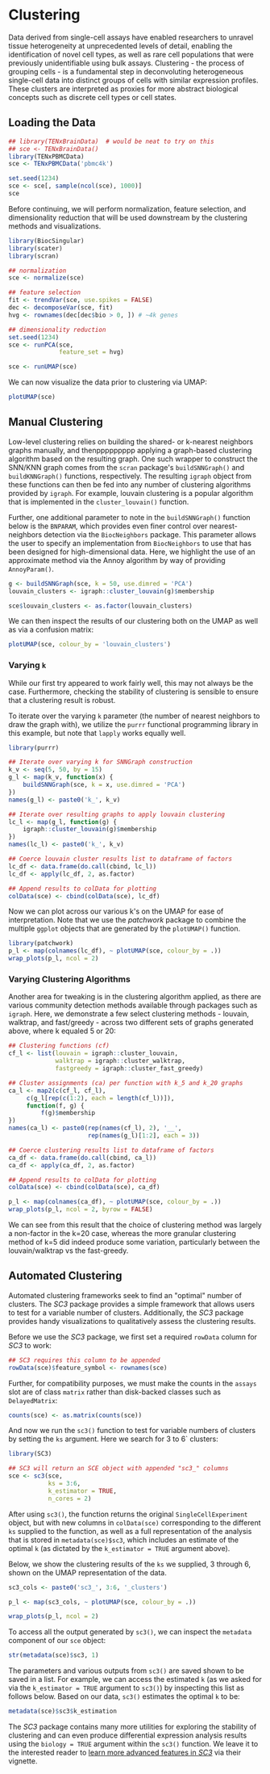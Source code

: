 # Clustering



Data derived from single-cell assays have enabled researchers to unravel tissue heterogeneity at unprecedented levels of detail, enabling the identification of novel cell types, as well as rare cell populations that were previously unidentifiable using bulk assays. Clustering - the process of grouping cells - is a fundamental step in deconvoluting heterogeneous single-cell data into distinct groups of cells with similar expression profiles. These clusters are interpreted as proxies for more abstract biological concepts such as discrete cell types or cell states.

<!-- Here we will work with a dataset that contains labeled cell type populations to highlight different approaches to clustering scRNA-seq data. -->


## Loading the Data

<!-- To follow along with this chapter, we will be using the 5 cell line data from the [*CellBench_data*](https://github.com/LuyiTian/CellBench_data) repository. We will load the original dataset, and then subsample down to 1000 cells to make performing downstream calculations faster: -->


```r
## library(TENxBrainData)  # would be neat to try on this
## sce <- TENxBrainData()
library(TENxPBMCData)
sce <- TENxPBMCData('pbmc4k')

set.seed(1234)
sce <- sce[, sample(ncol(sce), 1000)]
sce
```

<!-- The per cell labels pertaining to the 5 cell lines assayed can be found within the `colData` component under the column name `cell_line`. We can count the number of instances of each cell line present in our subsampled dataset as follows: -->

<!-- ```{r} -->
<!-- table(sce$cell_line) -->
<!-- ``` -->

Before continuing, we will perform normalization, feature selection, and dimensionality reduction that will be used downstream by the clustering methods and visualizations. 


```r
library(BiocSingular)
library(scater)
library(scran)

## normalization
sce <- normalize(sce)

## feature selection
fit <- trendVar(sce, use.spikes = FALSE)
dec <- decomposeVar(sce, fit)
hvg <- rownames(dec[dec$bio > 0, ]) # ~4k genes

## dimensionality reduction
set.seed(1234)
sce <- runPCA(sce, 
              feature_set = hvg)
```


```r
sce <- runUMAP(sce)
```

We can now visualize the data prior to clustering via UMAP:


```r
plotUMAP(sce)
```

<!-- One thing to note is that, per our UMAP visualization, cell line H1975 appears to be two primary clusters, with some cells resembling the H838 cell line. -->


## Manual Clustering

Low-level clustering relies on building the shared- or k-nearest neighbors graphs manually, and thenppppppppp applying a graph-based clustering algorithm based on the resulting graph. One such wrapper to construct the SNN/KNN graph comes from the `scran` package's `buildSNNGraph()` and `buildKNNGraph()` functions, respectively. The resulting `igraph` object from these functions can then be fed into any number of clustering algorithms provided by `igraph`. For example, louvain clustering is a popular algorithm that is implemented in the `cluster_louvain()` function.

Further, one additional parameter to note in the `buildSNNGraph()` function below is the `BNPARAM`, which provides even finer control over nearest-neighbors detection via the `BiocNeighbors` package. This parameter allows the user to specify an implementation from `BiocNeighbors` to use that has been designed for high-dimensional data. Here, we highlight the use of an approximate method via the Annoy algorithm by way of providing `AnnoyParam()`.



```r
g <- buildSNNGraph(sce, k = 50, use.dimred = 'PCA')
louvain_clusters <- igraph::cluster_louvain(g)$membership

sce$louvain_clusters <- as.factor(louvain_clusters)
```

We can then inspect the results of our clustering both on the UMAP as well as via a confusion matrix:


```r
plotUMAP(sce, colour_by = 'louvain_clusters')
```

<!-- table(sce$louvain_clusters, sce$cell_line) -->


<!-- Overall at this k, we see that the clusters align very sensibly with the cell lines of origins. -->


### Varying `k`

While our first try appeared to work fairly well, this may not always be the case. Furthermore, checking the stability of clustering is sensible to ensure that a clustering result is robust. 

To iterate over the varying `k` parameter (the number of nearest neighbors to draw the graph with), we utilize the `purrr` functional programming library in this example, but note that `lapply` works equally well.


```r
library(purrr)

## Iterate over varying k for SNNGraph construction
k_v <- seq(5, 50, by = 15)
g_l <- map(k_v, function(x) {
    buildSNNGraph(sce, k = x, use.dimred = 'PCA')
})
names(g_l) <- paste0('k_', k_v)

## Iterate over resulting graphs to apply louvain clustering
lc_l <- map(g_l, function(g) {
    igraph::cluster_louvain(g)$membership
})
names(lc_l) <- paste0('k_', k_v)

## Coerce louvain cluster results list to dataframe of factors
lc_df <- data.frame(do.call(cbind, lc_l))
lc_df <- apply(lc_df, 2, as.factor)

## Append results to colData for plotting
colData(sce) <- cbind(colData(sce), lc_df)
```

Now we can plot across our various k's on the UMAP for ease of interpretation. Note that we use the *patchwork* package to combine the multiple `ggplot` objects that are generated by the `plotUMAP()` function.


```r
library(patchwork)
p_l <- map(colnames(lc_df), ~ plotUMAP(sce, colour_by = .))
wrap_plots(p_l, ncol = 2)
```


### Varying Clustering Algorithms

Another area for tweaking is in the clustering algorithm applied, as there are various community detection methods available through packages such as `igraph`. Here, we demonstrate a few select clustering methods - louvain, walktrap, and fast/greedy - across two different sets of graphs generated above, where k equaled 5 or 20:


```r
## Clustering functions (cf)
cf_l <- list(louvain = igraph::cluster_louvain,
             walktrap = igraph::cluster_walktrap,
             fastgreedy = igraph::cluster_fast_greedy)

## Cluster assignments (ca) per function with k_5 and k_20 graphs
ca_l <- map2(c(cf_l, cf_l),
     c(g_l[rep(c(1:2), each = length(cf_l))]),
     function(f, g) {
         f(g)$membership
})
names(ca_l) <- paste0(rep(names(cf_l), 2), '__',
                      rep(names(g_l)[1:2], each = 3))

## Coerce clustering results list to dataframe of factors
ca_df <- data.frame(do.call(cbind, ca_l))
ca_df <- apply(ca_df, 2, as.factor)

## Append results to colData for plotting
colData(sce) <- cbind(colData(sce), ca_df)
```


```r
p_l <- map(colnames(ca_df), ~ plotUMAP(sce, colour_by = .))
wrap_plots(p_l, ncol = 2, byrow = FALSE)
```

We can see from this result that the choice of clustering method was largely a non-factor in the k=20 case, whereas the more granular clustering method of k=5 did indeed produce some variation, particularly between the louvain/walktrap vs the fast-greedy.


## Automated Clustering

Automated clustering frameworks seek to find an "optimal" number of clusters. The *SC3* package provides a simple framework that allows users to test for a variable number of clusters. Additionally, the *SC3* package provides handy visualizations to qualitatively assess the clustering results.

Before we use the *SC3* package, we first set a required `rowData` column for *SC3* to work:


```r
## SC3 requires this column to be appended
rowData(sce)$feature_symbol <- rownames(sce)
```

Further, for compatibility purposes, we must make the counts in the `assays` slot are of class `matrix` rather than disk-backed classes such as `DelayedMatrix`:


```r
counts(sce) <- as.matrix(counts(sce))
```

And now we run the `sc3()` function to test for variable numbers of clusters by setting the `ks` argument. Here we search for 3 to 6` clusters:



<!-- ## HOTFIX NEEDED -->



```r
library(SC3)

## SC3 will return an SCE object with appended "sc3_" columns
sce <- sc3(sce,
           ks = 3:6,
           k_estimator = TRUE,
           n_cores = 2)
```

After using `sc3()`, the function returns the original `SingleCellExperiment` object, but with new columns in `colData(sce)` corresponding to the different `ks` supplied to the function, as well as a full representation of the analysis that is stored in `metadata(sce)$sc3`, which includes an estimate of the optimal `k` (as dictated by the `k_estimator = TRUE` argument above). 

Below, we show the clustering results of the `ks` we supplied, 3 through 6, shown on the UMAP representation of the data. 


```r
sc3_cols <- paste0('sc3_', 3:6, '_clusters')

p_l <- map(sc3_cols, ~ plotUMAP(sce, colour_by = .))

wrap_plots(p_l, ncol = 2)
```

To access all the output generated by `sc3()`, we can inspect the `metadata` component of our `sce` object:


```r
str(metadata(sce)$sc3, 1)
```

The parameters and various outputs from `sc3()` are saved shown to be saved in a list. For example, we can access the estimated `k` (as we asked for via the `k_estimator = TRUE` argument to `sc3()`) by inspecting this list as follows below. Based on our data, `sc3()` estimates the optimal `k` to be:


```r
metadata(sce)$sc3$k_estimation
```

The *SC3* package contains many more utilities for exploring the stability of clustering and can even produce differential expression analysis results using the `biology = TRUE` argument within the `sc3()` function. We leave it to the interested reader to [learn more advanced features in *SC3*](https://bioconductor.org/packages/release/bioc/html/SC3.html) via their vignette.
